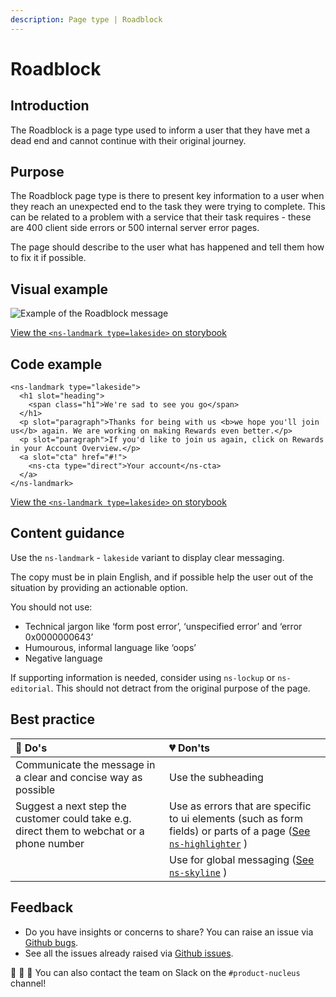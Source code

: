 ```yaml
---
description: Page type | Roadblock
---
```


# Roadblock

## Introduction

The Roadblock is a page type used to inform a user that they have met a dead end and cannot continue with their original journey.

## Purpose

The Roadblock page type is there to present key information to a user when they reach an unexpected end to the task they were trying to complete. This can be related to a problem with a service that their task requires - these are 400 client side errors or 500 internal server error pages.

The page should describe to the user what has happened and tell them how to fix it if possible.

## Visual example

![Example of the Roadblock message](https://user-images.githubusercontent.com/45626534/83500827-31d16b80-a4b7-11ea-9e53-315c9108950a.png)

[View the `<ns-landmark type=lakeside>` on storybook](https://www.britishgas.co.uk/nucleus/demo/index.html?path=/story/ns-landmark--lakeside)

## Code example

```markup
<ns-landmark type="lakeside">
  <h1 slot="heading">
    <span class="h1">We're sad to see you go</span>
  </h1>
  <p slot="paragraph">Thanks for being with us <b>we hope you'll join us</b> again. We are working on making Rewards even better.</p>
  <p slot="paragraph">If you'd like to join us again, click on Rewards in your Account Overview.</p>
  <a slot="cta" href="#!">
    <ns-cta type="direct">Your account</ns-cta>
  </a>
</ns-landmark>
```
[View the `<ns-landmark type=lakeside>` on storybook](https://www.britishgas.co.uk/nucleus/demo/index.html?path=/story/ns-landmark--lakeside)

## Content guidance

Use the `ns-landmark` - `lakeside` variant to display clear messaging.

The copy must be in plain English, and if possible help the user out of the situation by providing an actionable option.

You should not use:

- Technical jargon like ‘form post error’, ‘unspecified error’ and ‘error 0x0000000643’
- Humourous, informal language like ‘oops’
- Negative language

If supporting information is needed, consider using `ns-lockup` or `ns-editorial`. This should not detract from the original purpose of the page.

## Best practice

| 💚 Do's | 💔 Don'ts |
| :---  | :---  |
| Communicate the message in a clear and concise way as possible | Use the subheading |
| Suggest a next step the customer could take e.g. direct them to webchat or a phone number | Use as errors that are specific to ui elements (such as form fields) or parts of a page ([See `ns-highlighter`](https://docs.britishgas.design/components/ns-highlighter) ) |
|  | Use for global messaging ([See `ns-skyline`](https://docs.britishgas.design/components/ns-skyline) ) |

## Feedback

* Do you have insights or concerns to share? You can raise an issue via [Github bugs](https://github.com/ConnectedHomes/nucleus/issues/new?assignees=&labels=Bug&template=a--bug-report.md&title=[bug]%20[page-type-roadblock]).
* See all the issues already raised via [Github issues](https://github.com/connectedHomes/nucleus/issues?utf8=%E2%9C%93&q=is%3Aopen+is%3Aissue+label%3ABug+[page-type-roadblock]).

💩 🎉 🦄 You can also contact the team on Slack on the `#product-nucleus` channel!
